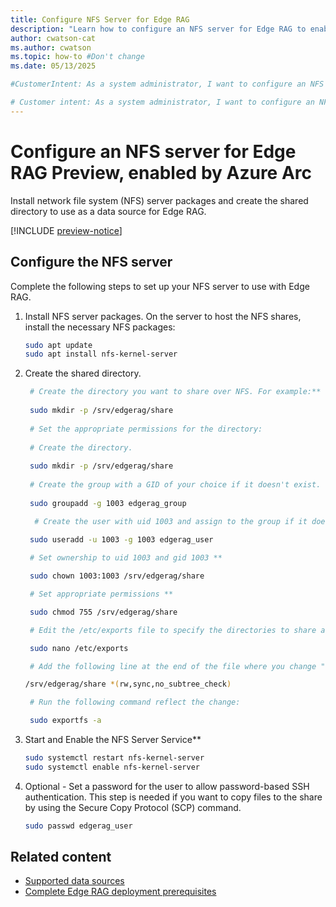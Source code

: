 ```yaml
---
title: Configure NFS Server for Edge RAG 
description: "Learn how to configure an NFS server for Edge RAG to enable shared storage for high availability and scalable applications."
author: cwatson-cat
ms.author: cwatson
ms.topic: how-to #Don't change
ms.date: 05/13/2025

#CustomerIntent: As a system administrator, I want to configure an NFS server for Azure Arc-enabled data services so that I can enable shared storage for high availability and scalability of my applications.

# Customer intent: As a system administrator, I want to configure an NFS server for Edge RAG, so that I can implement shared storage that enhances the high availability and scalability of my applications.
---
```


# Configure an NFS server for Edge RAG Preview, enabled by Azure Arc 

Install network file system (NFS) server packages and create the shared directory to use as a data source for Edge RAG.

[!INCLUDE [preview-notice](includes/preview-notice.md)]

## Configure the NFS server

Complete the following steps to set up your NFS server to use with Edge RAG.

1. Install NFS server packages. On the server to host the NFS shares, install the necessary NFS packages:

   ```bash
   sudo apt update
   sudo apt install nfs-kernel-server
   ```

1. Create the shared directory.

    ```bash
     # Create the directory you want to share over NFS. For example:**
     
     sudo mkdir -p /srv/edgerag/share 
     
     # Set the appropriate permissions for the directory:
     
     # Create the directory.
     
     sudo mkdir -p /srv/edgerag/share 
         
     # Create the group with a GID of your choice if it doesn't exist. The following example uses GID 1003.
     
     sudo groupadd -g 1003 edgerag_group 

      # Create the user with uid 1003 and assign to the group if it doesn't exist. The following example uses UID 1003.

     sudo useradd -u 1003 -g 1003 edgerag_user 
     
     # Set ownership to uid 1003 and gid 1003 **

     sudo chown 1003:1003 /srv/edgerag/share 

     # Set appropriate permissions **

     sudo chmod 755 /srv/edgerag/share

     # Edit the /etc/exports file to specify the directories to share and their permissions.

     sudo nano /etc/exports 

     # Add the following line at the end of the file where you change "*" to the client IP to restrict random access to the share folder.

    /srv/edgerag/share *(rw,sync,no_subtree_check)

     # Run the following command reflect the change:

     sudo exportfs -a
    ```

1. Start and Enable the NFS Server Service**

   ```bash
   sudo systemctl restart nfs-kernel-server 
   sudo systemctl enable nfs-kernel-server 
   ```

1. Optional - Set a password for the user to allow password-based SSH authentication. This step is needed if you want to copy files to the share by using the Secure Copy Protocol (SCP) command.

   ```bash
   sudo passwd edgerag_user
   ```

## Related content

- [Supported data sources](requirements.md#supported-data-sources)
- [Complete Edge RAG deployment prerequisites](complete-prerequisites.md)
